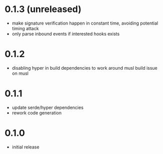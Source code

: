 # 0.1.3 (unreleased)

* make signature verification happen in constant time, avoiding potential timing attack
* only parse inbound events if interested hooks exists

# 0.1.2

* disabling hyper in build dependencies to work around musl build issue on musl

# 0.1.1

* update serde/hyper dependencies
* rework code generation

# 0.1.0

* initial release
